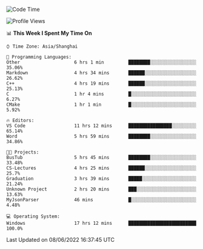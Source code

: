 <!--START_SECTION:waka-->
![Code Time](http://img.shields.io/badge/Code%20Time-108%20hrs%2059%20mins-blue)

![Profile Views](http://img.shields.io/badge/Profile%20Views-5-blue)

📊 **This Week I Spent My Time On** 

```text
⌚︎ Time Zone: Asia/Shanghai

💬 Programming Languages: 
Other                    6 hrs 1 min         ████████░░░░░░░░░░░░░░░░░   35.06% 
Markdown                 4 hrs 34 mins       ██████░░░░░░░░░░░░░░░░░░░   26.62% 
C++                      4 hrs 19 mins       ██████░░░░░░░░░░░░░░░░░░░   25.13% 
C                        1 hr 4 mins         █░░░░░░░░░░░░░░░░░░░░░░░░   6.27% 
CMake                    1 hr 1 min          █░░░░░░░░░░░░░░░░░░░░░░░░   5.92%

🔥 Editors: 
VS Code                  11 hrs 12 mins      ████████████████░░░░░░░░░   65.14% 
Word                     5 hrs 59 mins       ████████░░░░░░░░░░░░░░░░░   34.86%

🐱‍💻 Projects: 
BusTub                   5 hrs 45 mins       ████████░░░░░░░░░░░░░░░░░   33.48% 
CS-Lectures              4 hrs 25 mins       ██████░░░░░░░░░░░░░░░░░░░   25.7% 
Graduation               3 hrs 39 mins       █████░░░░░░░░░░░░░░░░░░░░   21.24% 
Unknown Project          2 hrs 20 mins       ███░░░░░░░░░░░░░░░░░░░░░░   13.63% 
MyJsonParser             46 mins             █░░░░░░░░░░░░░░░░░░░░░░░░   4.48%

💻 Operating System: 
Windows                  17 hrs 12 mins      █████████████████████████   100.0%

```


 Last Updated on 08/06/2022 16:37:45 UTC
<!--END_SECTION:waka-->